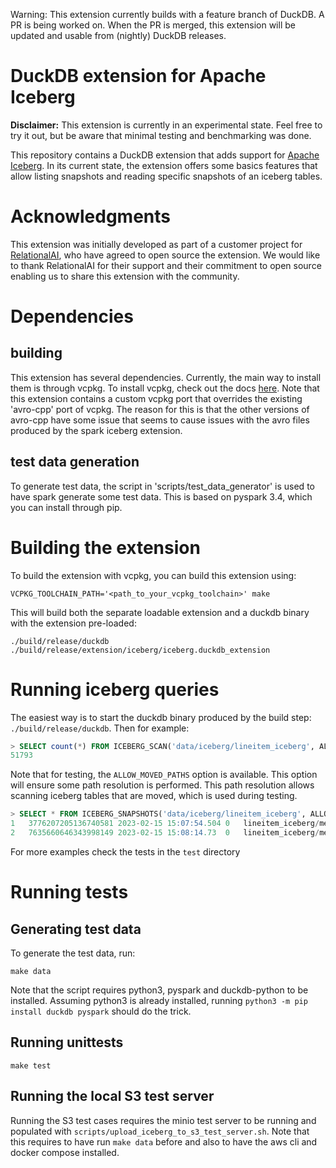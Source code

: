Warning: This extension currently builds with a feature branch of DuckDB. A PR is being worked on. When the PR is merged,
this extension will be updated and usable from (nightly) DuckDB releases.

# DuckDB extension for Apache Iceberg 
**Disclaimer:** This extension is currently in an experimental state. Feel free to try it out, but be aware that minimal testing and
benchmarking was done.

This repository contains a DuckDB extension that adds support for [Apache Iceberg](https://iceberg.apache.org/). In its current state, the extension offers some basics features that allow listing snapshots and reading specific snapshots
of an iceberg tables.

# Acknowledgments
This extension was initially developed as part of a customer project for [RelationalAI](https://relational.ai/),
who have agreed to open source the extension. We would like to thank RelationalAI for their support
and their commitment to open source enabling us to share this extension with the community.

# Dependencies
## building
This extension has several dependencies. Currently, the main way to install them is through vcpkg. To install vcpkg, 
check out the docs [here](https://vcpkg.io/en/getting-started.html). Note that this extension contains a custom vcpkg port
that overrides the existing 'avro-cpp' port of vcpkg. The reason for this is that the other versions of avro-cpp have
some issue that seems to cause issues with the avro files produced by the spark iceberg extension.

## test data generation
To generate test data, the script in 'scripts/test_data_generator' is used to have spark generate some test data. This is 
based on pyspark 3.4, which you can install through pip. 

# Building the extension
To build the extension with vcpkg, you can build this extension using:

```shell
VCPKG_TOOLCHAIN_PATH='<path_to_your_vcpkg_toolchain>' make
```

This will build both the separate loadable extension and a duckdb binary with the extension pre-loaded:
```shell
./build/release/duckdb
./build/release/extension/iceberg/iceberg.duckdb_extension
```

# Running iceberg queries
The easiest way is to start the duckdb binary produced by the build step: `./build/release/duckdb`. Then for example:
```SQL
> SELECT count(*) FROM ICEBERG_SCAN('data/iceberg/lineitem_iceberg', ALLOW_MOVED_PATHS=TRUE);
51793
```
Note that for testing, the `ALLOW_MOVED_PATHS` option is available. This option will ensure some path resolution is performed. This
path resolution allows scanning iceberg tables that are moved, which is used during testing.

```SQL
> SELECT * FROM ICEBERG_SNAPSHOTS('data/iceberg/lineitem_iceberg', ALLOW_MOVED_PATHS=TRUE);
1	3776207205136740581	2023-02-15 15:07:54.504	0	lineitem_iceberg/metadata/snap-3776207205136740581-1-cf3d0be5-cf70-453d-ad8f-48fdc412e608.avro
2	7635660646343998149	2023-02-15 15:08:14.73	0	lineitem_iceberg/metadata/snap-7635660646343998149-1-10eaca8a-1e1c-421e-ad6d-b232e5ee23d3.avro
```
For more examples check the tests in the `test` directory

# Running tests
## Generating test data
To generate the test data, run:
```shell
make data
```
Note that the script requires python3, pyspark and duckdb-python to be installed. Assuming python3 is already installed,
running `python3 -m pip install duckdb pyspark` should do the trick.

## Running unittests
```shell
make test 
```

## Running the local S3 test server
Running the S3 test cases requires the minio test server to be running and populated with `scripts/upload_iceberg_to_s3_test_server.sh`.
Note that this requires to have run `make data` before and also to have the aws cli and docker compose installed.